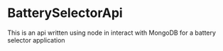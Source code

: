 # BatterySelectorApi
This is an api written using node in interact with MongoDB for a battery selector application
